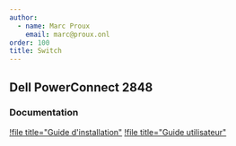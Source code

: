 ```yaml
---
author:
  - name: Marc Proux
    email: marc@proux.onl
order: 100
title: Switch
---
```


## Dell PowerConnect 2848

### Documentation

[!file title="Guide d'installation"](../../../static/hardware/powerconnect-2848_setup-guide_fr-fr.pdf)
[!file title="Guide utilisateur"](../../../static/hardware/powerconnect-2848_user's_guide_en-us.pdf)
